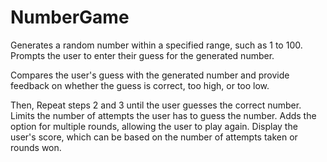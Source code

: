 # NumberGame
Generates a random number within a specified range, such as 1 to 100.
Prompts the user to enter their guess for the generated number.

Compares the user's guess with the generated number and provide feedback on whether the guess
is correct, too high, or too low.

 Then, Repeat steps 2 and 3 until the user guesses the correct number.
 Limits the number of attempts the user has to guess the number.
 Adds the option for multiple rounds, allowing the user to play again.
 Display the user's score, which can be based on the number of attempts taken or rounds won.
